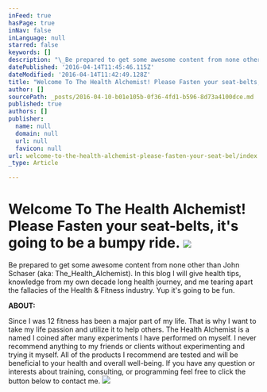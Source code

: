 ```yaml
---
inFeed: true
hasPage: true
inNav: false
inLanguage: null
starred: false
keywords: []
description: "\_Be prepared to get some awesome content from none other than John Schaser (aka: The_Health_Alchemist). In this blog I will give health tips, knowledge from my own decade long health journey, and me tearing apart the fallacies of the Health & Fitness industry. Yup it's going to be fun.\_"
datePublished: '2016-04-14T11:45:46.115Z'
dateModified: '2016-04-14T11:42:49.128Z'
title: "Welcome To The Health Alchemist! Please Fasten your seat-belts, it's going to be a bumpy ride.\_"
author: []
sourcePath: _posts/2016-04-10-b01e105b-0f36-4fd1-b596-8d73a4100dce.md
published: true
authors: []
publisher:
  name: null
  domain: null
  url: null
  favicon: null
url: welcome-to-the-health-alchemist-please-fasten-your-seat-bel/index.html
_type: Article

---
```

# Welcome To The Health Alchemist! Please Fasten your seat-belts, it's going to be a bumpy ride. ![](https://the-grid-user-content.s3-us-west-2.amazonaws.com/5797c5c2-1e7d-4f21-88d8-a5ab72cebbc5.jpg)

Be prepared to get some awesome content from none other than John Schaser (aka: The\_Health\_Alchemist). In this blog I will give health tips, knowledge from my own decade long health journey, and me tearing apart the fallacies of the Health & Fitness industry. Yup it's going to be fun. 

**ABOUT:**

Since I was 12 fitness has been a major part of my life. That is why I want to take my life passion and utilize it to help others. The Health Alchemist is a named I coined after many experiments I have performed on myself. I never recommend anything to my friends or clients without experimenting and trying it myself. All of the products I recommend are tested and will be beneficial to your health and overall well-being. If you have any question or interests about training, consulting, or programming feel free to click the button below to contact me. ![](https://the-grid-user-content.s3-us-west-2.amazonaws.com/da25f0a3-c382-4915-ae8a-187cd6336ad7.jpg)